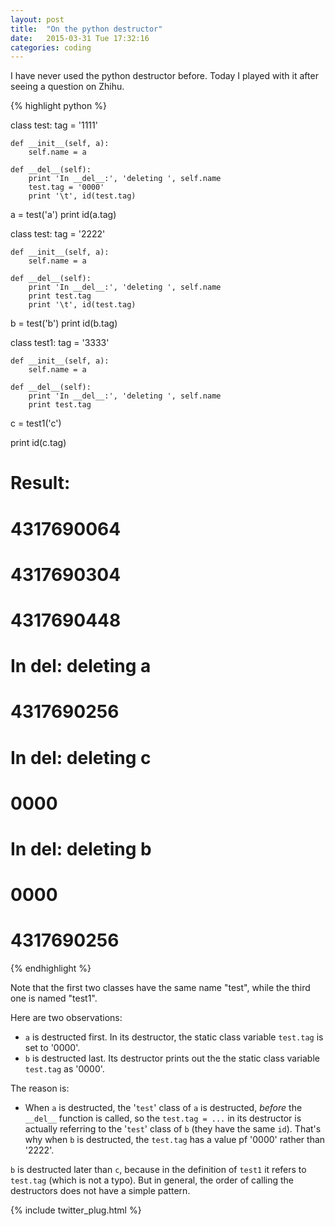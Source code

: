 ```yaml
---
layout: post
title:  "On the python destructor"
date:   2015-03-31 Tue 17:32:16
categories: coding
---
```


I have never used the python destructor before.  Today I played with it
after seeing a question on Zhihu.

{% highlight python %}

class test:
    tag = '1111'

    def __init__(self, a):
        self.name = a

    def __del__(self):
        print 'In __del__:', 'deleting ', self.name
        test.tag = '0000'
        print '\t', id(test.tag)

a = test('a')
print id(a.tag)

class test:
    tag = '2222'

    def __init__(self, a):
        self.name = a

    def __del__(self):
        print 'In __del__:', 'deleting ', self.name
        print test.tag
        print '\t', id(test.tag)

b = test('b')
print id(b.tag)

class test1:
    tag = '3333'

    def __init__(self, a):
        self.name = a

    def __del__(self):
        print 'In __del__:', 'deleting ', self.name
        print test.tag


c = test1('c')

print id(c.tag)

# Result:

# 4317690064
# 4317690304
# 4317690448
# In __del__: deleting  a
# 	4317690256
# In __del__: deleting  c
# 0000
# In __del__: deleting  b
# 0000
# 	4317690256

{% endhighlight %}

Note that the first two classes have the same name "test", while the third one
is named "test1".

Here are two observations:

- `a` is destructed first.  In its destructor, the static class variable `test.tag` is set to '0000'.
- `b` is destructed last.  Its destructor prints out the the static class variable `test.tag` as '0000'.

The reason is:

- When `a` is destructed, the '`test`' class of `a` is destructed, *before* the
  `__del__` function is called, so the `test.tag = ...` in its destructor is
  actually referring to the '`test`' class of `b` (they have the same `id`).
  That's why when `b` is destructed, the `test.tag` has a value pf '0000'
  rather than '2222'.

`b` is destructed later than `c`, because in the definition of `test1` it
refers to `test.tag` (which is not a typo).  But in general, the order of
calling the destructors does not have a simple pattern.

{% include twitter_plug.html %}

<!---
[jekyll]:      http://jekyllrb.com
[jekyll-gh]:   https://github.com/jekyll/jekyll
[jekyll-help]: https://github.com/jekyll/jekyll-help
-->
